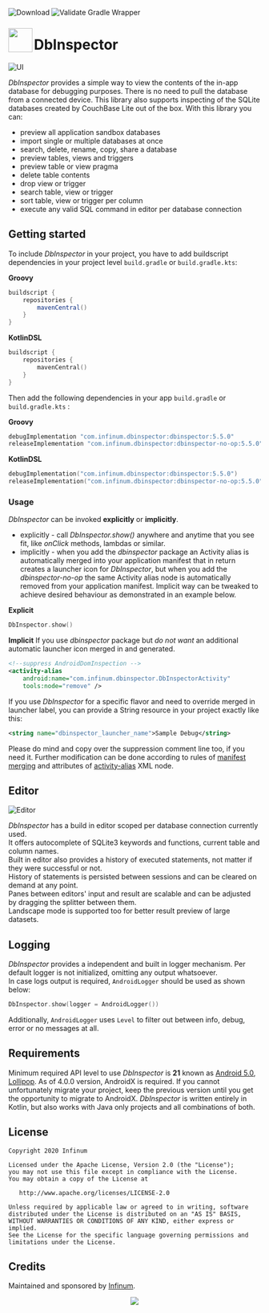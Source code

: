 ![Download](https://img.shields.io/maven-central/v/com.infinum.dbinspector/dbinspector) ![Validate Gradle Wrapper](https://github.com/infinum/android_dbinspector/workflows/Validate%20Gradle%20Wrapper/badge.svg)

### <img align="left" src="logo.svg" width="48">
# DbInspector

![UI](ui.png)

_DbInspector_ provides a simple way to view the contents of the in-app database for debugging purposes.
There is no need to pull the database from a connected device.
This library also supports inspecting of the SQLite databases created by CouchBase Lite out of the box.
With this library you can:
* preview all application sandbox databases
* import single or multiple databases at once
* search, delete, rename, copy, share a database
* preview tables, views and triggers
* preview table or view pragma
* delete table contents
* drop view or trigger
* search table, view or trigger
* sort table, view or trigger per column
* execute any valid SQL command in editor per database connection

## Getting started
To include _DbInspector_ in your project, you have to add buildscript dependencies in your project level `build.gradle` or `build.gradle.kts`:

**Groovy**
```groovy
buildscript {
    repositories {
        mavenCentral()
    }
}
```
**KotlinDSL**
```kotlin
buildscript {
    repositories {
        mavenCentral()
    }
}
```

Then add the following dependencies in your app `build.gradle` or `build.gradle.kts` :

**Groovy**
```groovy
debugImplementation "com.infinum.dbinspector:dbinspector:5.5.0"
releaseImplementation "com.infinum.dbinspector:dbinspector-no-op:5.5.0"
```
**KotlinDSL**
```kotlin
debugImplementation("com.infinum.dbinspector:dbinspector:5.5.0")
releaseImplementation("com.infinum.dbinspector:dbinspector-no-op:5.5.0")
```

### Usage
_DbInspector_ can be invoked **explicitly** or **implicitly**.
* explicitly - call _DbInspector.show()_ anywhere and anytime that you see fit, like _onClick_ methods, lambdas or similar.
* implicitly - when you add the _dbinspector_ package an Activity alias is automatically merged into your application manifest that in return creates a launcher icon for _DbInspector_,
but when you add the _dbinspector-no-op_ the same Activity alias node is automatically removed from your application manifest.
Implicit way can be tweaked to achieve desired behaviour as demonstrated in an example below.

**Explicit**
```kotlin
DbInspector.show()
```
**Implicit**
If you use _dbinspector_ package but *do not want* an additional automatic launcher icon merged in and generated.
```xml
<!--suppress AndroidDomInspection -->
<activity-alias
    android:name="com.infinum.dbinspector.DbInspectorActivity"
    tools:node="remove" />
```
If you use _DbInspector_ for a specific flavor and need to override merged in launcher label, you can provide a String resource in your project exactly like this:
```xml
<string name="dbinspector_launcher_name">Sample Debug</string>
```
Please do mind and copy over the suppression comment line too, if you need it.
Further modification can be done according to rules of [manifest merging](https://developer.android.com/studio/build/manifest-merge) and attributes of [activity-alias](https://developer.android.com/guide/topics/manifest/activity-alias-element) XML node.

## Editor

![Editor](editor.png)

_DbInspector_ has a build in editor scoped per database connection currently used.  
It offers autocomplete of SQLite3 keywords and functions, current table and column names.  
Built in editor also provides a history of executed statements, not matter if they were successful or not.  
History of statements is persisted between sessions and can be cleared on demand at any point.  
Panes between editors' input and result are scalable and can be adjusted by dragging the splitter between them.  
Landscape mode is supported too for better result preview of large datasets.  

## Logging
_DbInspector_ provides a independent and built in logger mechanism. Per default logger is not initialized, omitting any output whatsoever.  
In case logs output is required, `AndroidLogger` should be used as shown below:
```kotlin
DbInspector.show(logger = AndroidLogger())
```
Additionally, `AndroidLogger` uses `Level` to filter out between info, debug, error or no messages at all.

## Requirements
Minimum required API level to use _DbInspector_ is **21** known as [Android 5.0, Lollipop](https://www.android.com/versions/lollipop-5-0/).
As of 4.0.0 version, AndroidX is required. If you cannot unfortunately migrate your project, keep the previous version until you get the opportunity to migrate to AndroidX.
_DbInspector_ is written entirely in Kotlin, but also works with Java only projects and all combinations of both.

## License

```
Copyright 2020 Infinum

Licensed under the Apache License, Version 2.0 (the "License");
you may not use this file except in compliance with the License.
You may obtain a copy of the License at

   http://www.apache.org/licenses/LICENSE-2.0

Unless required by applicable law or agreed to in writing, software
distributed under the License is distributed on an "AS IS" BASIS,
WITHOUT WARRANTIES OR CONDITIONS OF ANY KIND, either express or implied.
See the License for the specific language governing permissions and
limitations under the License.
```

## Credits
Maintained and sponsored by [Infinum](http://www.infinum.com).

<p align="center">
  <a href='https://infinum.com'>
    <picture>
        <source srcset="https://assets.infinum.com/brand/logo/static/white.svg" media="(prefers-color-scheme: dark)">
        <img src="https://assets.infinum.com/brand/logo/static/default.svg">
    </picture>
  </a>
</p>
